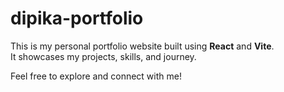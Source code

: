 # dipika-portfolio

This is my personal portfolio website built using **React** and **Vite**.  
It showcases my projects, skills, and journey.

Feel free to explore and connect with me!


